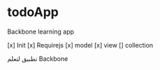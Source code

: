 todoApp
=======

Backbone learning app

[x] Init
[x] Requirejs
[x] model
[x] view
[] collection


تطبيق لتعلم Backbone


